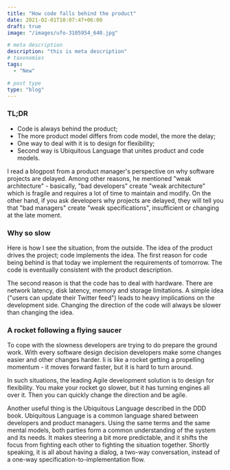 ```yaml
---
title: "How code falls behind the product"
date: 2021-02-01T10:07:47+06:00
draft: true
image: "/images/ufo-3105954_640.jpg"

# meta description
description: "this is meta description"
# taxonomies
tags:
  - "New"

# post type
type: "blog"
---
```


### TL;DR
- Code is always behind the product;
- The more product model differs from code model, the more the delay;
- One way to deal with it is to design for flexibility;
- Second way is Ubiquitous Language that unites product and code models.

I read a blogpost from a product manager's perspective on why software projects are delayed. Among other reasons, he mentioned "weak architecture" - basically, "bad developers" create "weak architecture" which is fragile and requires a lot of time to maintain and modify. On the other hand, if you ask developers why projects are delayed, they will tell you that "bad managers" create "weak specifications", insufficient or changing at the late moment.

### Why so slow
Here is how I see the situation, from the outside. The idea of the product drives the project; code implements the idea. The first reason for code being behind is that today we implement the requirements of tomorrow. The code is eventually consistent with the product description. 

The second reason is that the code has to deal with hardware. There are network latency, disk latency, memory and storage limitations. A simple idea ("users can update their Twitter feed") leads to heavy implications on the development side. Changing the direction of the code will always be slower than changing the idea.

### A rocket following a flying saucer

To cope with the slowness developers are trying to do prepare the ground work. With every software design decision developers make some changes easier and other changes harder. Ii is like a rocket getting a propelling momentum - it moves forward faster, but it is hard to turn around.

In such situations, the leading Agile development solution is to design for flexibility. You make your rocket go slower, but it has turning engines all over it. Then you can quickly change the direction and be agile.

Another useful thing is the Ubiquitous Language described in the DDD book. Ubiquitous Language is a common language shared between developers and product managers. Using the same terms and the same mental models, both parties form a common understanding of the system and its needs. It makes steering a bit more predictable, and it shifts the focus from fighting each other to fighting the situation together. Shortly speaking, it is all about having a dialog, a two-way conversation, instead of a one-way specification-to-implementation flow.